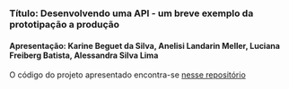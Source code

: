### Título: Desenvolvendo uma API -  um breve exemplo da prototipação a produção

#### Apresentação: Karine Beguet da Silva, Anelisi Landarin Meller, Luciana Freiberg Batista, Alessandra Silva Lima

O código do projeto apresentado encontra-se [nesse repositório](https://github.com/Anelisi/SkillsUp)